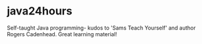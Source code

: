 # java24hours
Self-taught Java programming- kudos to 'Sams Teach Yourself' and author Rogers Cadenhead. Great learning material!
